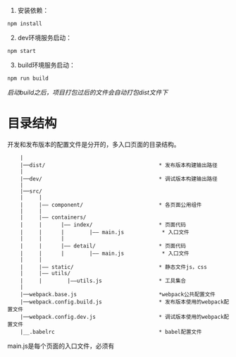 
1. 安装依赖：
```
npm install
```

2. dev环境服务启动：
```
npm start
```

3. build环境服务启动：
```
npm run build
```
*启动build之后，项目打包过后的文件会自动打包dist文件下*

# 目录结构<div id="root"></div>
开发和发布版本的配置文件是分开的，多入口页面的目录结构。
```
    |
    |──dist/                                    * 发布版本构建输出路径
    |
    |──dev/                                     * 调试版本构建输出路径
    |
    |──src/                                 
    |     |
    |     |—— component/                        * 各页面公用组件
    |     |
    |     |—— containers/                  
    |     |      |—— index/                     * 页面代码
    |     |      |        |—— main.js            * 入口文件
    |     |      |
    |     |      |—— detail/                    * 页面代码
    |     |      |        |—— main.js            * 入口文件
    |     |
    |     |—— static/                           * 静态文件js，css
    |     |—— utils/
    |     |        |——utils.js                  * 工具集合
    |
    |──webpack.base.js                          *webpack公共配置文件
    |──webpack.config.build.js                  * 发布版本使用的webpack配置文件
    |──webpack.config.dev.js                    * 调试版本使用的webpack配置文件
    |__.babelrc                                 * babel配置文件
```
main.js是每个页面的入口文件，必须有
